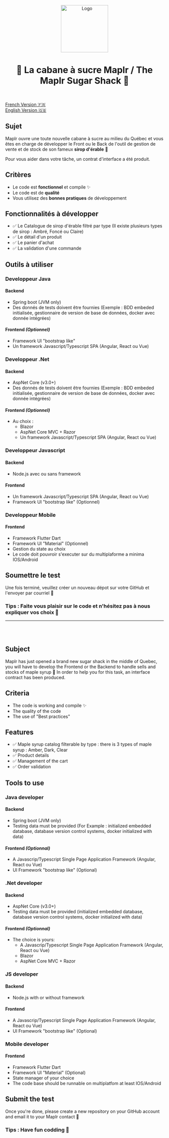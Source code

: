 
<p align="center">
  <a href="https://github.com/Maplr-Community/nodejs-test-hockey-game">
    <img src="https://maplr.co/wp-content/uploads/2022/08/logo-maplr-500px-.png" alt="Logo" height="150">
  </a>
  <h1 align='center'>🍁 La cabane à sucre Maplr / The Maplr Sugar Shack 🍁 </h1>
  <br />
</p>


[French Version 🇫🇷](#french)  
[English Version 🇬🇧](#english)  

<a name="french"/>

## Sujet
Maplr ouvre une toute nouvelle cabane à sucre au milieu du Québec et vous êtes en charge de développer le Front ou le Back de l'outil de gestion de vente et de stock de son fameux <b>sirop d'érable</b> 🍁

Pour vous aider dans votre tâche, un contrat d'interface a été produit.

## Critères
- Le code est <b>fonctionnel</b> et compile ✨
- Le code est de <b>qualité</b>
- Vous utilisez des <b>bonnes pratiques</b> de développement

## Fonctionnalités à développer
- ✅ Le Catalogue de sirop d'érable filtré par type (Il existe plusieurs types de sirop : Ambré, Foncé ou Claire)
- ✅ Le détail d'un produit 
- ✅ Le panier d'achat
- ✅ La validation d'une commande 

## Outils à utiliser

### Developpeur Java 
#### Backend
- Spring boot (JVM only)
- Des donnés de tests doivent être fournies (Exemple : BDD embeded initialisée, gestionnaire de version de base de données, docker avec donnée intégrées)

#### Frontend <i>(Optionnel)</i>
- Framework UI "bootstrap like" 
- Un framework Javascript/Typescript SPA (Angular, React ou Vue)

### Developpeur .Net
#### Backend
- AspNet Core (v3.0+)
- Des donnés de tests doivent être fournies (Exemple : BDD embeded initialisée, gestionnaire de version de base de données, docker avec donnée intégrées)

#### Frontend <i>(Optionnel)</i> 
- Au choix : 
  - Blazor
  - AspNet Core MVC + Razor
  - Un framework Javascript/Typescript SPA (Angular, React ou Vue)

### Developpeur Javascript
#### Backend
- Node.js avec ou sans framework

#### Frontend
- Un framework Javascript/Typescript SPA (Angular, React ou Vue)
- Framework UI "bootstrap like" (Optionnel)

### Developpeur Mobile

#### Frontend
- Framework Flutter Dart 
- Framework UI "Material" (Optionnel)
- Gestion du state au choix 
- Le code doit pouvroir s'executer sur du multiplaforme a minima IOS/Android

## Soumettre le test
Une fois terminé, veuillez créer un nouveau dépot sur votre GitHub et l'envoyer par courriel 🚀

### Tips : Faite vous plaisir sur le code et n'hésitez pas à nous expliquer vos choix 🎉
___ 
<br>
<br>

<a name="english"/>

## Subject
Maplr has just opened a brand new sugar shack in the middle of Quebec, you will have to develop the Frontend or the Backend to handle sells and stocks of maple syrup 🍁 In order to help you for this task, an interface contract has been produced.

## Criteria
- The code is working and compile ✨
- The quality of the code 
- The use of "Best practices"

## Features
- ✅ Maple syrup catalog filterable by type : there is 3 types of maple syrup : Amber, Dark, Clear
- ✅ Product details
- ✅ Management of the cart  
- ✅ Order validation 

## Tools to use
### Java developer
#### Backend
- Spring boot (JVM only)
- Testing data must be provided (For Example : initialized embedded database, database version control systems, docker initialized with data)

#### Frontend <i>(Optionnal)</i>
- A Javascrip/Typescript Single Page Application Framework (Angular, React ou Vue)
- UI Framework "bootstrap like" (Optional)

### .Net developer
#### Backend
- AspNet Core (v3.0+)
- Testing data must be provided (initialized embedded database, database version control systems, docker initialized with data)

#### Frontend <i>(Optionnal)</i>
- The choice is yours: 
  - A Javascrip/Typescript Single Page Application Framework (Angular, React ou Vue)
  - Blazor
  - AspNet Core MVC + Razor

### JS developer 
#### Backend
- Node.js with or without framework

#### Frontend
- A Javascrip/Typescript Single Page Application Framework (Angular, React ou Vue)
- UI Framework "bootstrap like" (Optional)

### Mobile developer 

#### Frontend
- Framework Flutter Dart 
- Framework UI "Material" (Optional)
- State manager of your choice  
- The code base should be runnable on multiplatfom at least IOS/Android

  
## Submit the test
Once you're done, please create a new repository on your GitHub account and email it to your Maplr contact 🚀

### Tips : Have fun codding  🎉
